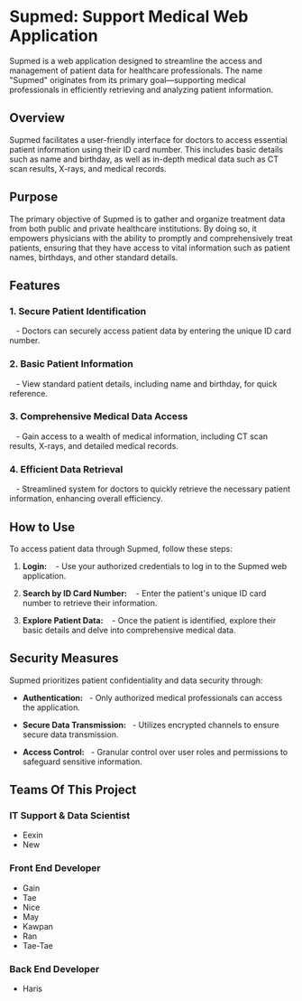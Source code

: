 # Supmed: Support Medical Web Application 

Supmed is a web application designed to streamline the access and management of patient data for healthcare professionals. The name "Supmed" originates from its primary goal—supporting medical professionals in efficiently retrieving and analyzing patient information. 

## Overview 

Supmed facilitates a user-friendly interface for doctors to access essential patient information using their ID card number. This includes basic details such as name and birthday, as well as in-depth medical data such as CT scan results, X-rays, and medical records. 

## Purpose 

The primary objective of Supmed is to gather and organize treatment data from both public and private healthcare institutions. By doing so, it empowers physicians with the ability to promptly and comprehensively treat patients, ensuring that they have access to vital information such as patient names, birthdays, and other standard details. 

## Features 

### 1. **Secure Patient Identification**
   - Doctors can securely access patient data by entering the unique ID card number. 

### 2. **Basic Patient Information**
   - View standard patient details, including name and birthday, for quick reference. 

### 3. **Comprehensive Medical Data Access**
   - Gain access to a wealth of medical information, including CT scan results, X-rays, and detailed medical records. 

### 4. **Efficient Data Retrieval**
   - Streamlined system for doctors to quickly retrieve the necessary patient information, enhancing overall efficiency. 

## How to Use 

To access patient data through Supmed, follow these steps: 

1. **Login:**
   - Use your authorized credentials to log in to the Supmed web application. 

2. **Search by ID Card Number:**
   - Enter the patient's unique ID card number to retrieve their information. 

3. **Explore Patient Data:**
   - Once the patient is identified, explore their basic details and delve into comprehensive medical data. 

## Security Measures 

Supmed prioritizes patient confidentiality and data security through: 

- **Authentication:**
  - Only authorized medical professionals can access the application. 

- **Secure Data Transmission:**
  - Utilizes encrypted channels to ensure secure data transmission. 

- **Access Control:**
  - Granular control over user roles and permissions to safeguard sensitive information. 

## Teams Of This Project
### IT Support & Data Scientist
- Eexin
- New
### Front End Developer
- Gain
- Tae
- Nice
- May
- Kawpan
- Ran
- Tae-Tae
### Back End Developer
- Haris
